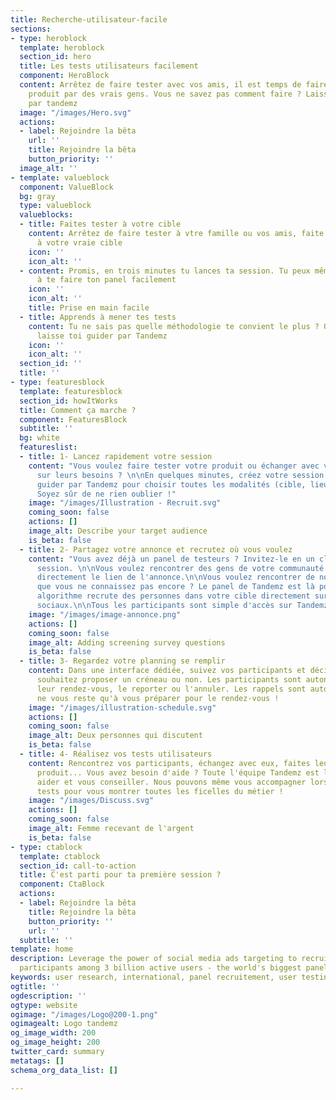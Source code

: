 ```yaml
---
title: Recherche-utilisateur-facile
sections:
- type: heroblock
  template: heroblock
  section_id: hero
  title: Les tests utilisateurs facilement
  component: HeroBlock
  content: Arrêtez de faire tester avec vos amis, il est temps de faire tester votre
    produit par des vrais gens. Vous ne savez pas comment faire ? Laissez-vous guider
    par tandemz
  image: "/images/Hero.svg"
  actions:
  - label: Rejoindre la bêta
    url: ''
    title: Rejoindre la bêta
    button_priority: ''
  image_alt: ''
- template: valueblock
  component: ValueBlock
  bg: gray
  type: valueblock
  valueblocks:
  - title: Faites tester à votre cible
    content: Arrêtez de faire tester à vtre famille ou vos amis, faite enfin tester
      à votre vraie cible
    icon: ''
    icon_alt: ''
  - content: Promis, en trois minutes tu lances ta session. Tu peux même commencer
      à te faire ton panel facilement
    icon: ''
    icon_alt: ''
    title: Prise en main facile
  - title: Apprends à mener tes tests
    content: Tu ne sais pas quelle méthodologie te convient le plus ? On te conseille,
      laisse toi guider par Tandemz
    icon: ''
    icon_alt: ''
  section_id: ''
  title: ''
- type: featuresblock
  template: featuresblock
  section_id: howItWorks
  title: Comment ça marche ?
  component: FeaturesBlock
  subtitle: ''
  bg: white
  featureslist:
  - title: 1- Lancez rapidement votre session
    content: "Vous voulez faire tester votre produit ou échanger avec vos utilisateurs
      sur leurs besoins ? \n\nEn quelques minutes, créez votre session : laissez-vous
      guider par Tandemz pour choisir toutes les modalités (cible, lieu, date,...).
      Soyez sûr de ne rien oublier !"
    image: "/images/Illustration - Recruit.svg"
    coming_soon: false
    actions: []
    image_alt: Describe your target audience
    is_beta: false
  - title: 2- Partagez votre annonce et recrutez où vous voulez
    content: "Vous avez déjà un panel de testeurs ? Invitez-le en un clic à votre
      session. \n\nVous voulez rencontrer des gens de votre communauté ? Partagez-leur
      directement le lien de l'annonce.\n\nVous voulez rencontrer de nouvelles personnes,
      que vous ne connaissez pas encore ? Le panel de Tandemz est là pour ça ! Notre
      algorithme recrute des personnes dans votre cible directement sur les réseaux
      sociaux.\n\nTous les participants sont simple d'accès sur Tandemz."
    image: "/images/image-annonce.png"
    actions: []
    coming_soon: false
    image_alt: Adding screening survey questions
    is_beta: false
  - title: 3- Regardez votre planning se remplir
    content: Dans une interface dédiée, suivez vos participants et décidez à qui vous
      souhaitez proposer un créneau ou non. Les participants sont autonomes pour gérer
      leur rendez-vous, le reporter ou l'annuler. Les rappels sont automatiques. Il
      ne vous reste qu'à vous préparer pour le rendez-vous !
    image: "/images/illustration-schedule.svg"
    actions: []
    coming_soon: false
    image_alt: Deux personnes qui discutent
    is_beta: false
  - title: 4- Réalisez vos tests utilisateurs
    content: Rencontrez vos participants, échangez avec eux, faites leur tester votre
      produit... Vous avez besoin d'aide ? Toute l'équipe Tandemz est là pour vous
      aider et vous conseiller. Nous pouvons même vous accompagner lors de vos premiers
      tests pour vous montrer toutes les ficelles du métier !
    image: "/images/Discuss.svg"
    actions: []
    coming_soon: false
    image_alt: Femme recevant de l'argent
    is_beta: false
- type: ctablock
  template: ctablock
  section_id: call-to-action
  title: C'est parti pour ta première session ?
  component: CtaBlock
  actions:
  - label: Rejoindre la bêta
    title: Rejoindre la bêta
    button_priority: ''
    url: ''
  subtitle: ''
template: home
description: Leverage the power of social media ads targeting to recruit the perfect
  participants among 3 billion active users - the world's biggest panel.
keywords: user research, international, panel recruitement, user testing, interviews
ogtitle: ''
ogdescription: ''
ogtype: website
ogimage: "/images/Logo@200-1.png"
ogimagealt: Logo tandemz
og_image_width: 200
og_image_height: 200
twitter_card: summary
metatags: []
schema_org_data_list: []

---
```

